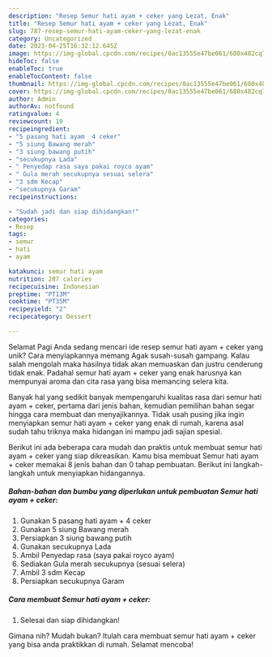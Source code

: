 ```yaml
---
description: "Resep Semur hati ayam + ceker yang Lezat, Enak"
title: "Resep Semur hati ayam + ceker yang Lezat, Enak"
slug: 787-resep-semur-hati-ayam-ceker-yang-lezat-enak
category: Uncategorized
date: 2023-04-25T16:32:12.645Z
image: https://img-global.cpcdn.com/recipes/0ac13555e47be061/680x482cq70/semur-hati-ayam-ceker-foto-resep-utama.jpg
hideToc: false
enableToc: true
enableTocContent: false
thumbnail: https://img-global.cpcdn.com/recipes/0ac13555e47be061/680x482cq70/semur-hati-ayam-ceker-foto-resep-utama.jpg
cover: https://img-global.cpcdn.com/recipes/0ac13555e47be061/680x482cq70/semur-hati-ayam-ceker-foto-resep-utama.jpg
author: Admin
authorAv: notfound
ratingvalue: 4
reviewcount: 19
recipeingredient:
- "5 pasang hati ayam  4 ceker"
- "5 siung Bawang merah"
- "3 siung bawang putih"
- "secukupnya Lada"
- " Penyedap rasa saya pakai royco ayam"
- " Gula merah secukupnya sesuai selera"
- "3 sdm Kecap"
- "secukupnya Garam"
recipeinstructions:

- "Sudah jadi dan siap dihidangkan!"
categories:
- Resep
tags:
- semur
- hati
- ayam

katakunci: semur hati ayam 
nutrition: 287 calories
recipecuisine: Indonesian
preptime: "PT13M"
cooktime: "PT35M"
recipeyield: "2"
recipecategory: Dessert

---
```



Selamat Pagi Anda sedang mencari ide resep semur hati ayam + ceker yang unik? Cara menyiapkannya memang Agak susah-susah gampang. Kalau salah mengolah maka hasilnya tidak akan memuaskan dan justru cenderung tidak enak. Padahal semur hati ayam + ceker yang enak harusnya kan mempunyai aroma dan cita rasa yang bisa memancing selera kita.




Banyak hal yang sedikit banyak mempengaruhi kualitas rasa dari semur hati ayam + ceker, pertama dari jenis bahan, kemudian pemilihan bahan segar hingga cara membuat dan menyajikannya. Tidak usah pusing jika ingin menyiapkan semur hati ayam + ceker yang enak di rumah, karena asal sudah tahu triknya maka hidangan ini mampu jadi sajian spesial.


Berikut ini ada beberapa cara mudah dan praktis untuk membuat semur hati ayam + ceker yang siap dikreasikan. Kamu bisa membuat Semur hati ayam + ceker memakai 8 jenis bahan dan 0 tahap pembuatan. Berikut ini langkah-langkah untuk menyiapkan hidangannya.

<!--inarticleads1-->

##### Bahan-bahan dan bumbu yang diperlukan untuk pembuatan Semur hati ayam + ceker:

1. Gunakan 5 pasang hati ayam + 4 ceker
1. Gunakan 5 siung Bawang merah
1. Persiapkan 3 siung bawang putih
1. Gunakan secukupnya Lada
1. Ambil  Penyedap rasa (saya pakai royco ayam)
1. Sediakan  Gula merah secukupnya (sesuai selera)
1. Ambil 3 sdm Kecap
1. Persiapkan secukupnya Garam




<!--inarticleads2-->

##### Cara membuat Semur hati ayam + ceker:


1. Selesai dan siap dihidangkan!



Gimana nih? Mudah bukan? Itulah cara membuat semur hati ayam + ceker yang bisa anda praktikkan di rumah. Selamat mencoba!
